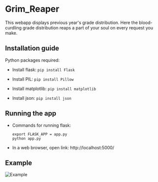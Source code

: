 # Grim_Reaper


This webapp displays previous year's grade distribution. Here the blood-curdling grade distribution reaps a part of your soul on every request you make.

## Installation guide

Python packages required:


- Install flask: `pip install Flask`

- Install PIL: `pip install Pillow`

- Install matplotlib: `pip install matplotlib`

- Install json: `pip install json`

## Running the app

* Commands for running flask:
  ```
  export FLASK_APP = app.py
  python app.py
  ```

* In a web browser, open link: http://localhost:5000/


## Example
![Example](https://github.com/Ayushkaushal/Grim_Reaper/blob/master/example.gif)
